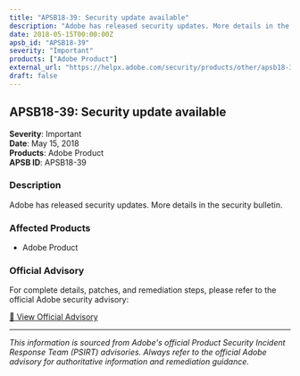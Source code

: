 ```yaml
---
title: "APSB18-39: Security update available"
description: "Adobe has released security updates. More details in the security bulletin."
date: 2018-05-15T00:00:00Z
apsb_id: "APSB18-39"
severity: "Important"
products: ["Adobe Product"]
external_url: "https://helpx.adobe.com/security/products/other/apsb18-39.html"
draft: false
---
```


## APSB18-39: Security update available

**Severity**: Important  
**Date**: May 15, 2018  
**Products**: Adobe Product  
**APSB ID**: APSB18-39

### Description

Adobe has released security updates. More details in the security bulletin.

### Affected Products

- Adobe Product


### Official Advisory

For complete details, patches, and remediation steps, please refer to the official Adobe security advisory:

[🔗 View Official Advisory](https://helpx.adobe.com/security/products/other/apsb18-39.html)

---

*This information is sourced from Adobe's official Product Security Incident Response Team (PSIRT) advisories. Always refer to the official Adobe advisory for authoritative information and remediation guidance.*
